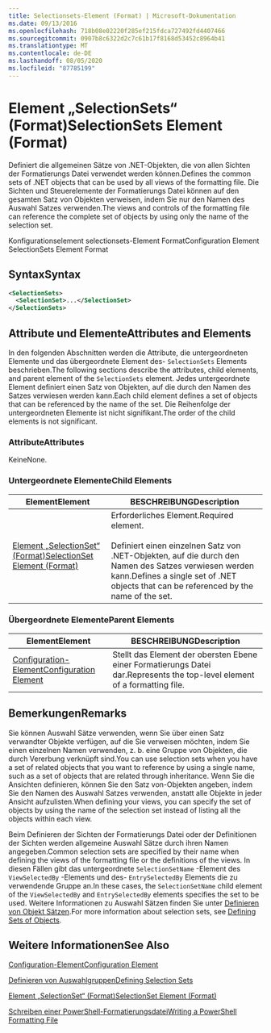 ```yaml
---
title: Selectionsets-Element (Format) | Microsoft-Dokumentation
ms.date: 09/13/2016
ms.openlocfilehash: 718b08e02220f285ef215fdca727492fd4407466
ms.sourcegitcommit: 0907b8c6322d2c7c61b17f8168d53452c8964b41
ms.translationtype: MT
ms.contentlocale: de-DE
ms.lasthandoff: 08/05/2020
ms.locfileid: "87785199"
---
```

# <a name="selectionsets-element-format"></a><span data-ttu-id="802f1-102">Element „SelectionSets“ (Format)</span><span class="sxs-lookup"><span data-stu-id="802f1-102">SelectionSets Element (Format)</span></span>

<span data-ttu-id="802f1-103">Definiert die allgemeinen Sätze von .NET-Objekten, die von allen Sichten der Formatierungs Datei verwendet werden können.</span><span class="sxs-lookup"><span data-stu-id="802f1-103">Defines the common sets of .NET objects that can be used by all views of the formatting file.</span></span> <span data-ttu-id="802f1-104">Die Sichten und Steuerelemente der Formatierungs Datei können auf den gesamten Satz von Objekten verweisen, indem Sie nur den Namen des Auswahl Satzes verwenden.</span><span class="sxs-lookup"><span data-stu-id="802f1-104">The views and controls of the formatting file can reference the complete set of objects by using only the name of the selection set.</span></span>

<span data-ttu-id="802f1-105">Konfigurationselement selectionsets-Element Format</span><span class="sxs-lookup"><span data-stu-id="802f1-105">Configuration Element SelectionSets Element Format</span></span>

## <a name="syntax"></a><span data-ttu-id="802f1-106">Syntax</span><span class="sxs-lookup"><span data-stu-id="802f1-106">Syntax</span></span>

```xml
<SelectionSets>
  <SelectionSet>...</SelectionSet>
</SelectionSets>
```

## <a name="attributes-and-elements"></a><span data-ttu-id="802f1-107">Attribute und Elemente</span><span class="sxs-lookup"><span data-stu-id="802f1-107">Attributes and Elements</span></span>

<span data-ttu-id="802f1-108">In den folgenden Abschnitten werden die Attribute, die untergeordneten Elemente und das übergeordnete Element des- `SelectionSets` Elements beschrieben.</span><span class="sxs-lookup"><span data-stu-id="802f1-108">The following sections describe the attributes, child elements, and parent element of the `SelectionSets` element.</span></span> <span data-ttu-id="802f1-109">Jedes untergeordnete Element definiert einen Satz von Objekten, auf die durch den Namen des Satzes verwiesen werden kann.</span><span class="sxs-lookup"><span data-stu-id="802f1-109">Each child element defines a set of objects that can be referenced by the name of the set.</span></span> <span data-ttu-id="802f1-110">Die Reihenfolge der untergeordneten Elemente ist nicht signifikant.</span><span class="sxs-lookup"><span data-stu-id="802f1-110">The order of the child elements is not significant.</span></span>

### <a name="attributes"></a><span data-ttu-id="802f1-111">Attribute</span><span class="sxs-lookup"><span data-stu-id="802f1-111">Attributes</span></span>

<span data-ttu-id="802f1-112">Keine</span><span class="sxs-lookup"><span data-stu-id="802f1-112">None.</span></span>

### <a name="child-elements"></a><span data-ttu-id="802f1-113">Untergeordnete Elemente</span><span class="sxs-lookup"><span data-stu-id="802f1-113">Child Elements</span></span>

|<span data-ttu-id="802f1-114">Element</span><span class="sxs-lookup"><span data-stu-id="802f1-114">Element</span></span>|<span data-ttu-id="802f1-115">BESCHREIBUNG</span><span class="sxs-lookup"><span data-stu-id="802f1-115">Description</span></span>|
|-------------|-----------------|
|[<span data-ttu-id="802f1-116">Element „SelectionSet“ (Format)</span><span class="sxs-lookup"><span data-stu-id="802f1-116">SelectionSet Element (Format)</span></span>](./selectionset-element-format.md)|<span data-ttu-id="802f1-117">Erforderliches Element.</span><span class="sxs-lookup"><span data-stu-id="802f1-117">Required element.</span></span><br /><br /> <span data-ttu-id="802f1-118">Definiert einen einzelnen Satz von .NET-Objekten, auf die durch den Namen des Satzes verwiesen werden kann.</span><span class="sxs-lookup"><span data-stu-id="802f1-118">Defines a single set of .NET objects that can be referenced by the name of the set.</span></span>|

### <a name="parent-elements"></a><span data-ttu-id="802f1-119">Übergeordnete Elemente</span><span class="sxs-lookup"><span data-stu-id="802f1-119">Parent Elements</span></span>

|<span data-ttu-id="802f1-120">Element</span><span class="sxs-lookup"><span data-stu-id="802f1-120">Element</span></span>|<span data-ttu-id="802f1-121">BESCHREIBUNG</span><span class="sxs-lookup"><span data-stu-id="802f1-121">Description</span></span>|
|-------------|-----------------|
|[<span data-ttu-id="802f1-122">Configuration-Element</span><span class="sxs-lookup"><span data-stu-id="802f1-122">Configuration Element</span></span>](./configuration-element-format.md)|<span data-ttu-id="802f1-123">Stellt das Element der obersten Ebene einer Formatierungs Datei dar.</span><span class="sxs-lookup"><span data-stu-id="802f1-123">Represents the top-level element of a formatting file.</span></span>|

## <a name="remarks"></a><span data-ttu-id="802f1-124">Bemerkungen</span><span class="sxs-lookup"><span data-stu-id="802f1-124">Remarks</span></span>

<span data-ttu-id="802f1-125">Sie können Auswahl Sätze verwenden, wenn Sie über einen Satz verwandter Objekte verfügen, auf die Sie verweisen möchten, indem Sie einen einzelnen Namen verwenden, z. b. eine Gruppe von Objekten, die durch Vererbung verknüpft sind.</span><span class="sxs-lookup"><span data-stu-id="802f1-125">You can use selection sets when you have a set of related objects that you want to reference by using a single name, such as a set of objects that are related through inheritance.</span></span> <span data-ttu-id="802f1-126">Wenn Sie die Ansichten definieren, können Sie den Satz von-Objekten angeben, indem Sie den Namen des Auswahl Satzes verwenden, anstatt alle Objekte in jeder Ansicht aufzulisten.</span><span class="sxs-lookup"><span data-stu-id="802f1-126">When defining your views, you can specify the set of objects by using the name of the selection set instead of listing all the objects within each view.</span></span>

<span data-ttu-id="802f1-127">Beim Definieren der Sichten der Formatierungs Datei oder der Definitionen der Sichten werden allgemeine Auswahl Sätze durch ihren Namen angegeben.</span><span class="sxs-lookup"><span data-stu-id="802f1-127">Common selection sets are specified by their name when defining the views of the formatting file or the definitions of the views.</span></span> <span data-ttu-id="802f1-128">In diesen Fällen gibt das untergeordnete `SelectionSetName` -Element des `ViewSelectedBy` -Elements und des- `EntrySelectedBy` Elements die zu verwendende Gruppe an.</span><span class="sxs-lookup"><span data-stu-id="802f1-128">In these cases, the `SelectionSetName` child element of the `ViewSelectedBy` and `EntrySelectedBy` elements specifies the set to be used.</span></span> <span data-ttu-id="802f1-129">Weitere Informationen zu Auswahl Sätzen finden Sie unter [Definieren von Objekt Sätzen](./defining-selection-sets.md).</span><span class="sxs-lookup"><span data-stu-id="802f1-129">For more information about selection sets, see [Defining Sets of Objects](./defining-selection-sets.md).</span></span>

## <a name="see-also"></a><span data-ttu-id="802f1-130">Weitere Informationen</span><span class="sxs-lookup"><span data-stu-id="802f1-130">See Also</span></span>

[<span data-ttu-id="802f1-131">Configuration-Element</span><span class="sxs-lookup"><span data-stu-id="802f1-131">Configuration Element</span></span>](./configuration-element-format.md)

[<span data-ttu-id="802f1-132">Definieren von Auswahlgruppen</span><span class="sxs-lookup"><span data-stu-id="802f1-132">Defining Selection Sets</span></span>](./defining-selection-sets.md)

[<span data-ttu-id="802f1-133">Element „SelectionSet“ (Format)</span><span class="sxs-lookup"><span data-stu-id="802f1-133">SelectionSet Element (Format)</span></span>](./selectionset-element-format.md)

[<span data-ttu-id="802f1-134">Schreiben einer PowerShell-Formatierungsdatei</span><span class="sxs-lookup"><span data-stu-id="802f1-134">Writing a PowerShell Formatting File</span></span>](./writing-a-powershell-formatting-file.md)
